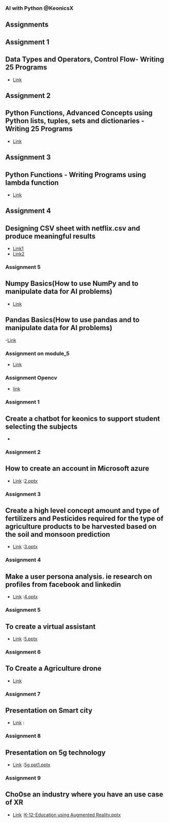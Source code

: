 ### AI with Python @KeonicsX
## Assignments
## Assignment 1
## Data Types and Operators, Control Flow- Writing 25 Programs 
- [Link](https://bit.ly/3wPjjlS)
## Assignment 2
## 	Python Functions, Advanced Concepts using Python lists, tuples, sets and dictionaries - Writing 25 Programs
- [Link](https://bit.ly/3cEaDIo)
## Assignment 3
## 	Python Functions - Writing Programs using lambda function
- [Link](https://bit.ly/3cNaTVu)
## Assignment 4
## 	Designing CSV sheet with netflix.csv and produce meaningful results
- [Link1](https://bit.ly/3DbCNFx)
- [Link2](https:/.bit.ly/3QjanMI)
### Assignment 5
## Numpy Basics(How to use NumPy and to manipulate data for AI problems)
- [Link](https://bit.ly/3dtVtG0)
## Pandas Basics(How to use pandas and to manipulate data for AI problems)
-[Link](https://bit.ly/3RTZYsc)
### Assignment on module_5
- [Link](https://bit.ly/3E1i7yC)
### Assignment Opencv
- [link](https://bit.ly/3E25kxc)
### Assignment 1
## Create a chatbot for keonics to support student selecting the subjects
- [Link]: [1.pptx](https://github.com/PushpavatiMyageri/PythonProgramming/files/10005433/1.pptx)

### Assignment 2
## How to create an account in Microsoft azure
- [Link] :[2.pptx](https://github.com/PushpavatiMyageri/PythonProgramming/files/10005436/2.pptx)

### Assignment 3
## Create a high level concept amount and type of fertilizers and Pesticides required for the type of agriculture products to be harvested based on the soil and monsoon prediction
- [Link] :[3.pptx](https://github.com/PushpavatiMyageri/PythonProgramming/files/10005438/3.pptx)

### Assignment 4
## Make a user persona analysis. ie research on profiles from facebook and linkedin
- [Link] :[4.pptx](https://github.com/PushpavatiMyageri/PythonProgramming/files/10005441/4.pptx)

### Assignment 5
## To create a virtual assistant
- [Link] :[5.pptx](https://github.com/PushpavatiMyageri/PythonProgramming/files/10005444/5.pptx)
### Assignment 6
## To Create a Agriculture drone
- [Link](https://bit.ly/3g7fW4D)

### Assignment 7
## Presentation on Smart city
- [Link] :
### Assignment 8
## Presentation on 5g technology
- [Link] :[5g ppt1.pptx](https://github.com/PushpavatiMyageri/PythonProgramming/files/10005511/5g.ppt1.pptx)

### Assignment 9
## Cho0se an industry where you have an use case of XR
- [Link] :[K-12-Education using Augmented Reality.pptx](https://github.com/PushpavatiMyageri/PythonProgramming/files/10005577/K-12-Education.using.Augmented.Reality.pptx)



